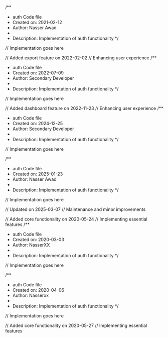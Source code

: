 /**
 * auth Code file
 * Created on: 2021-02-12
 * Author: Nasser Awad
 *
 * Description: Implementation of auth functionality
 */
 
// Implementation goes here


// Added export feature on 2022-02-02
// Enhancing user experience
/**
 * auth Code file
 * Created on: 2022-07-09
 * Author: Secondary Developer
 *
 * Description: Implementation of auth functionality
 */
 
// Implementation goes here


// Added dashboard feature on 2022-11-23
// Enhancing user experience
/**
 * auth Code file
 * Created on: 2024-12-25
 * Author: Secondary Developer
 *
 * Description: Implementation of auth functionality
 */
 
// Implementation goes here

/**
 * auth Code file
 * Created on: 2025-01-23
 * Author: Nasser Awad
 *
 * Description: Implementation of auth functionality
 */
 
// Implementation goes here


// Updated on 2025-03-07
// Maintenance and minor improvements

// Added core functionality on 2020-05-24
// Implementing essential features
/**
 * auth Code file
 * Created on: 2020-03-03
 * Author: NasserXX
 *
 * Description: Implementation of auth functionality
 */
 
// Implementation goes here

/**
 * auth Code file
 * Created on: 2020-04-06
 * Author: Nasserxx
 *
 * Description: Implementation of auth functionality
 */
 
// Implementation goes here


// Added core functionality on 2020-05-27
// Implementing essential features
